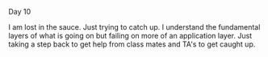 Day 10

I am lost in the sauce. Just trying to catch up. I understand the fundamental layers of what is going on but failing on more of an application layer. Just taking a step back to get help from class mates and TA's to get caught up.
